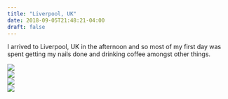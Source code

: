 ```yaml
---
title: "Liverpool, UK"
date: 2018-09-05T21:48:21-04:00
draft: false
---
```


<link href="/styles/common.css" rel="stylesheet">

<div class="content-shadow-container center-title-container">
    <p>I arrived to Liverpool, UK in the afternoon and so most of my first day was spent getting my nails done and drinking
    coffee amongst other things.</p>
</div>

<div class="content-long-shadow-container">
    <a href="https://imagizer.imageshack.com/v2/640x480q90/922/1tVp99.jpg" target="_blank">
        <img src="https://imagizer.imageshack.com/v2/640x480q90/922/1tVp99.jpg"/>
    </a>
</div>

<div class="content-long-shadow-container">
    <a href="https://imagizer.imageshack.com/v2/640x480q90/921/KdR1aW.jpg" target="_blank">
        <img src="https://imagizer.imageshack.com/v2/640x480q90/921/KdR1aW.jpg"/>
    </a>
</div>

<div class="content-long-shadow-container">
    <a href="https://imagizer.imageshack.com/v2/640x480q90/921/mLm8SX.jpg" target="_blank">
        <img src="https://imagizer.imageshack.com/v2/640x480q90/921/mLm8SX.jpg"/>
    </a>
</div>

<div class="content-long-shadow-container">
    <a href="https://imagizer.imageshack.com/v2/640x480q90/923/r9dNRa.jpg" target="_blank">
        <img src="https://imagizer.imageshack.com/v2/640x480q90/923/r9dNRa.jpg"/>
    </a>
</div>
